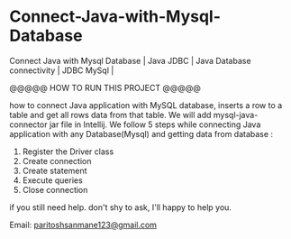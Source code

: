# Connect-Java-with-Mysql-Database
Connect Java with Mysql Database | Java JDBC | Java Database connectivity | JDBC MySql | 


@@@@@ HOW TO RUN THIS PROJECT @@@@@


how to connect Java application with MySQL database, inserts a row to a table and get all rows data from that table. We will add mysql-java-connector jar file in Intellij. We follow 5 steps while connecting Java application with any Database(Mysql) and getting data from database : 

1. Register the Driver class
2. Create connection 
3. Create statement 
4. Execute queries
5. Close connection 

if you still need help. don't shy to ask, I'll happy to help you.

Email: paritoshsanmane123@gmail.com
